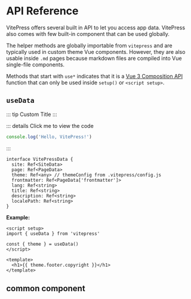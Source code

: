 # API Reference

VitePress offers several built in API to let you access app data. VitePress also comes with few built-in component that can be used globally.

The helper methods are globally importable from `vitepress` and are typically used in custom theme Vue components. However, they are also usable inside `.md` pages because markdown files are compiled into Vue single-file components.

Methods that start with `use*` indicates that it is a [Vue 3 Composition API](https://vuejs.org/guide/introduction.html#composition-api) function that can only be used inside `setup()` or `<script setup>`.

<!-- ![123](/logo.svg) -->
<!-- <img src="/logo.svg" style="width:100px;height:100px;float:right;" /> -->

## `useData`

<script setup>
import useData from '../src/components/useData.vue'
</script>

::: tip Custom Title
<useData />
:::

::: details Click me to view the code
```js
console.log('Hello, VitePress!')
```
:::

``` ts{1-2,5-6}
interface VitePressData {
  site: Ref<SiteData>
  page: Ref<PageData>
  theme: Ref<any> // themeConfig from .vitepress/config.js
  frontmatter: Ref<PageData['frontmatter']>
  lang: Ref<string>
  title: Ref<string>
  description: Ref<string>
  localePath: Ref<string>
}
```
<!-- Table of Contents/目录 -->
<!-- [[toc]] -->

**Example:**
```vue
<script setup>
import { useData } from 'vitepress'

const { theme } = useData()
</script>

<template>
  <h1>{{ theme.footer.copyright }}</h1>
</template>
```


## common component
<commonCom />